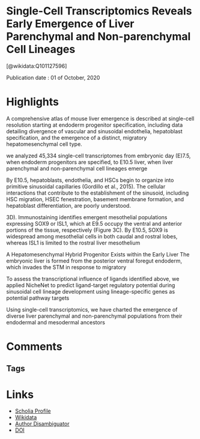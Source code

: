 
Single-Cell Transcriptomics Reveals Early Emergence of Liver Parenchymal and Non-parenchymal Cell Lineages
==========================================================================================================
  
  [@wikidata:Q101127596]  
  
Publication date : 01 of October, 2020  

# Highlights

A comprehensive atlas of mouse liver
emergence is described at single-cell
resolution starting at endoderm
progenitor specification, including data
detailing divergence of vascular and
sinusoidal endothelia, hepatoblast
specification, and the emergence of a
distinct, migratory hepatomesenchymal
cell type.

we analyzed 45,334 single-cell transcriptomes from embryonic
day (E)7.5, when endoderm progenitors are specified, to E10.5 liver, when liver parenchymal and non-parenchymal cell lineages emerge

By E10.5, hepatoblasts, endothelia, and HSCs begin to organize into primitive sinusoidal capillaries (Gordillo et al., 2015). The
cellular interactions that contribute to the establishment of the
sinusoid, including HSC migration, HSEC fenestration, basement membrane formation, and hepatoblast differentiation, are
poorly understood.

3D). Immunostaining identifies emergent mesothelial
populations expressing SOX9 or ISL1, which at E9.5 occupy
the ventral and anterior portions of the tissue, respectively
(Figure 3C). By E10.5, SOX9 is widespread among mesothelial
cells in both caudal and rostral lobes, whereas ISL1 is limited
to the rostral liver mesothelium

A Hepatomesenchymal Hybrid Progenitor Exists within
the Early Liver
The embryonic liver is formed from the posterior ventral foregut
endoderm, which invades the STM in response to migratory

To assess the transcriptional influence of ligands identified
above, we applied NicheNet to predict ligand-target regulatory potential during sinusoidal cell lineage development using
lineage-specific genes as potential pathway targets

Using single-cell transcriptomics, we have charted the emergence of diverse liver parenchymal and non-parenchymal populations from their endodermal and mesodermal ancestors

# Comments

## Tags

# Links
  
 * [Scholia Profile](https://scholia.toolforge.org/work/Q101127596)  
 * [Wikidata](https://www.wikidata.org/wiki/Q101127596)  
 * [Author Disambiguator](https://author-disambiguator.toolforge.org/work_item_oauth.php?id=Q101127596&batch_id=&match=1&author_list_id=&doit=Get+author+links+for+work)  
 * [DOI](https://doi.org/10.1016/J.CELL.2020.09.012)  
